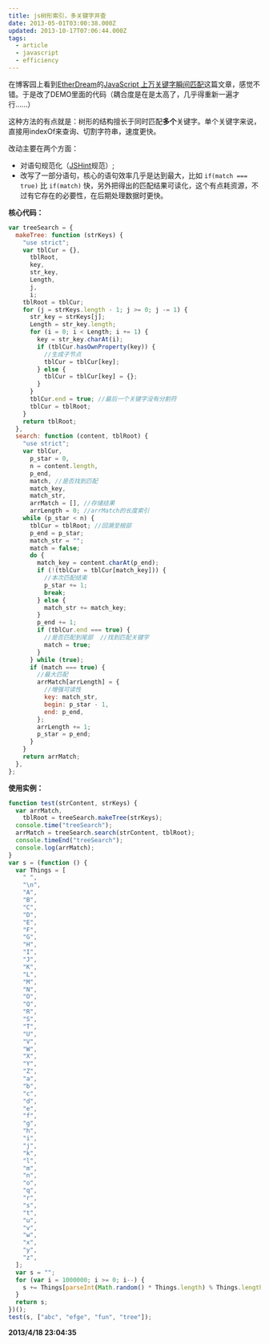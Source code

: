 ```yaml
---
title: js树形索引，多关键字并查
date: 2013-05-01T03:00:38.000Z
updated: 2013-10-17T07:06:44.000Z
tags:
  - article
  - javascript
  - efficiency
---
```


在博客园上看到[EtherDream](http://www.cnblogs.com/index-html/)的[JavaScript 上万关键字瞬间匹配](http://www.cnblogs.com/index-html/archive/2013/04/17/3025682.html)这篇文章，感觉不错。于是改了DEMO里面的代码（耦合度是在是太高了，几乎得重新一遍才行……）

这种方法的有点就是：树形的结构擅长于同时匹配**多个**关键字。单个关键字来说，直接用indexOf来查询、切割字符串，速度更快。

改动主要在两个方面：

- 对语句规范化（[JSHint](http://www.jshint.com/)规范）;
- 改写了一部分语句，核心的语句效率几乎是达到最大，比如 `if(match === true)` 比 `if(match)` 快，另外把得出的匹配结果可读化，这个有点耗资源，不过有它存在的必要性，在后期处理数据时更快。

**核心代码：**

```javascript
var treeSearch = {
  makeTree: function (strKeys) {
    "use strict";
    var tblCur = {},
      tblRoot,
      key,
      str_key,
      Length,
      j,
      i;
    tblRoot = tblCur;
    for (j = strKeys.length - 1; j >= 0; j -= 1) {
      str_key = strKeys[j];
      Length = str_key.length;
      for (i = 0; i < Length; i += 1) {
        key = str_key.charAt(i);
        if (tblCur.hasOwnProperty(key)) {
          //生成子节点
          tblCur = tblCur[key];
        } else {
          tblCur = tblCur[key] = {};
        }
      }
      tblCur.end = true; //最后一个关键字没有分割符
      tblCur = tblRoot;
    }
    return tblRoot;
  },
  search: function (content, tblRoot) {
    "use strict";
    var tblCur,
      p_star = 0,
      n = content.length,
      p_end,
      match, //是否找到匹配
      match_key,
      match_str,
      arrMatch = [], //存储结果
      arrLength = 0; //arrMatch的长度索引
    while (p_star < n) {
      tblCur = tblRoot; //回溯至根部
      p_end = p_star;
      match_str = "";
      match = false;
      do {
        match_key = content.charAt(p_end);
        if (!(tblCur = tblCur[match_key])) {
          //本次匹配结束
          p_star += 1;
          break;
        } else {
          match_str += match_key;
        }
        p_end += 1;
        if (tblCur.end === true) {
          //是否匹配到尾部  //找到匹配关键字
          match = true;
        }
      } while (true);
      if (match === true) {
        //最大匹配
        arrMatch[arrLength] = {
          //增强可读性
          key: match_str,
          begin: p_star - 1,
          end: p_end,
        };
        arrLength += 1;
        p_star = p_end;
      }
    }
    return arrMatch;
  },
};
```

**使用实例：**

```javascript
function test(strContent, strKeys) {
  var arrMatch,
    tblRoot = treeSearch.makeTree(strKeys);
  console.time("treeSearch");
  arrMatch = treeSearch.search(strContent, tblRoot);
  console.timeEnd("treeSearch");
  console.log(arrMatch);
}
var s = (function () {
  var Things = [
    " ",
    "\n",
    "A",
    "B",
    "C",
    "D",
    "E",
    "F",
    "G",
    "H",
    "I",
    "J",
    "K",
    "L",
    "M",
    "N",
    "O",
    "Q",
    "R",
    "S",
    "T",
    "U",
    "V",
    "W",
    "X",
    "Y",
    "Z",
    "a",
    "b",
    "c",
    "d",
    "e",
    "f",
    "g",
    "h",
    "i",
    "j",
    "k",
    "l",
    "m",
    "n",
    "o",
    "q",
    "r",
    "s",
    "t",
    "u",
    "v",
    "w",
    "x",
    "y",
    "z",
  ];
  var s = "";
  for (var i = 1000000; i >= 0; i--) {
    s += Things[parseInt(Math.random() * Things.length) % Things.length];
  }
  return s;
})();
test(s, ["abc", "efge", "fun", "tree"]);
```

**2013/4/18 23:04:35**
